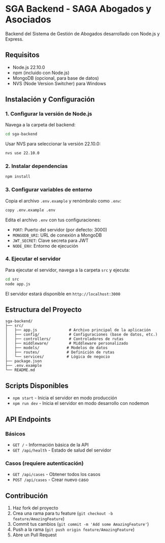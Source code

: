 # SGA Backend - SAGA Abogados y Asociados

Backend del Sistema de Gestión de Abogados desarrollado con Node.js y Express.

## Requisitos

- Node.js 22.10.0
- npm (incluido con Node.js)
- MongoDB (opcional, para base de datos)
- NVS (Node Version Switcher) para Windows

## Instalación y Configuración

### 1. Configurar la versión de Node.js

Navega a la carpeta del backend:
```bash
cd sga-backend
```

Usar NVS para seleccionar la versión 22.10.0:
```bash
nvs use 22.10.0
```

### 2. Instalar dependencias

```bash
npm install
```

### 3. Configurar variables de entorno

Copia el archivo `.env.example` y renómbralo como `.env`:
```bash
copy .env.example .env
```

Edita el archivo `.env` con tus configuraciones:
- `PORT`: Puerto del servidor (por defecto: 3000)
- `MONGODB_URI`: URL de conexión a MongoDB
- `JWT_SECRET`: Clave secreta para JWT
- `NODE_ENV`: Entorno de ejecución

### 4. Ejecutar el servidor

Para ejecutar el servidor, navega a la carpeta `src` y ejecuta:
```bash
cd src
node app.js
```

El servidor estará disponible en `http://localhost:3000`

## Estructura del Proyecto

```
sga-backend/
├── src/
│   ├── app.js              # Archivo principal de la aplicación
│   ├── config/             # Configuraciones (base de datos, etc.)
│   ├── controllers/        # Controladores de rutas
│   ├── middleware/         # Middleware personalizado
│   ├── models/            # Modelos de datos
│   ├── routes/            # Definición de rutas
│   └── services/          # Lógica de negocio
├── package.json
├── .env.example
└── README.md
```

## Scripts Disponibles

- `npm start` - Inicia el servidor en modo producción
- `npm run dev` - Inicia el servidor en modo desarrollo con nodemon

## API Endpoints

### Básicos
- `GET /` - Información básica de la API
- `GET /api/health` - Estado de salud del servidor

### Casos (requiere autenticación)
- `GET /api/cases` - Obtener todos los casos
- `POST /api/cases` - Crear nuevo caso

## Contribución

1. Haz fork del proyecto
2. Crea una rama para tu feature (`git checkout -b feature/AmazingFeature`)
3. Commit tus cambios (`git commit -m 'Add some AmazingFeature'`)
4. Push a la rama (`git push origin feature/AmazingFeature`)
5. Abre un Pull Request

